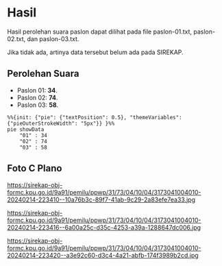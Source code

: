 # Hasil

Hasil perolehan suara paslon dapat dilihat pada file paslon-01.txt, paslon-02.txt, dan paslon-03.txt.

Jika tidak ada, artinya data tersebut belum ada pada SIREKAP.

## Perolehan Suara

 * Paslon 01: **34**.
 * Paslon 02: **74**.
 * Paslon 03: **58**.

```mermaid
%%{init: {"pie": {"textPosition": 0.5}, "themeVariables": {"pieOuterStrokeWidth": "5px"}} }%%
pie showData
    "01" : 34
    "02" : 74
    "03" : 58
```
## Foto C Plano

https://sirekap-obj-formc.kpu.go.id/9a91/pemilu/ppwp/31/73/04/10/04/3173041004010-20240214-223410--10a76b3c-89f7-41ab-9c29-2a83efe7ea33.jpg

https://sirekap-obj-formc.kpu.go.id/9a91/pemilu/ppwp/31/73/04/10/04/3173041004010-20240214-223416--6a00a25c-d35c-4253-a39a-1288647dc006.jpg

https://sirekap-obj-formc.kpu.go.id/9a91/pemilu/ppwp/31/73/04/10/04/3173041004010-20240214-223420--a3e92c60-d3c4-4a21-abfb-174f3989b2cd.jpg
